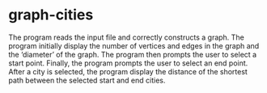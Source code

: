# graph-cities
The program reads the input file and correctly constructs a graph. The program initially display the number of vertices and edges in the graph and the ‘diameter’ of the graph. The program then prompts the user to select a start point. Finally, the program prompts the user to select an end point. After a city is selected, the program display the distance of the shortest path between the selected start and end cities.
